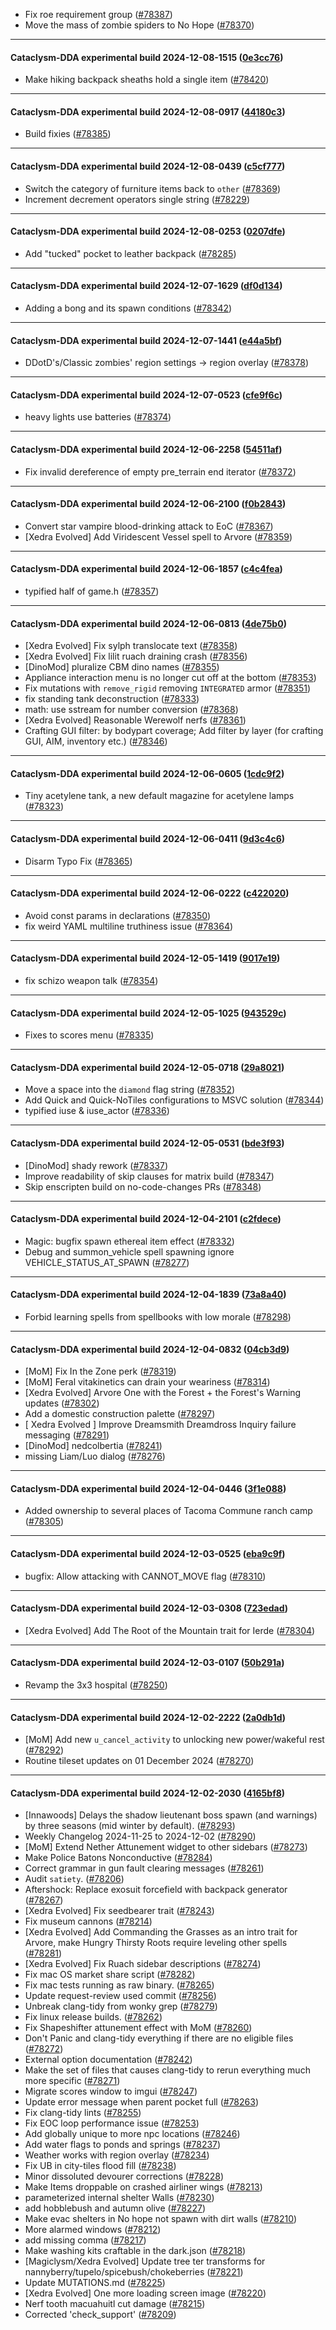 * Fix roe requirement group ([#78387](https://github.com/CleverRaven/Cataclysm-DDA/pull/78387))
* Move the mass of zombie spiders to No Hope ([#78370](https://github.com/CleverRaven/Cataclysm-DDA/pull/78370))

---

#### Cataclysm-DDA experimental build 2024-12-08-1515 ([0e3cc76](https://github.com/CleverRaven/Cataclysm-DDA/releases/tag/cdda-experimental-2024-12-08-1515))

* Make hiking backpack sheaths hold a single item ([#78420](https://github.com/CleverRaven/Cataclysm-DDA/pull/78420))

---

#### Cataclysm-DDA experimental build 2024-12-08-0917 ([44180c3](https://github.com/CleverRaven/Cataclysm-DDA/releases/tag/cdda-experimental-2024-12-08-0917))

* Build fixies ([#78385](https://github.com/CleverRaven/Cataclysm-DDA/pull/78385))

---

#### Cataclysm-DDA experimental build 2024-12-08-0439 ([c5cf777](https://github.com/CleverRaven/Cataclysm-DDA/releases/tag/cdda-experimental-2024-12-08-0439))

* Switch the category of furniture items back to ``other`` ([#78369](https://github.com/CleverRaven/Cataclysm-DDA/pull/78369))
* Increment decrement operators single string ([#78229](https://github.com/CleverRaven/Cataclysm-DDA/pull/78229))

---

#### Cataclysm-DDA experimental build 2024-12-08-0253 ([0207dfe](https://github.com/CleverRaven/Cataclysm-DDA/releases/tag/cdda-experimental-2024-12-08-0253))

* Add "tucked" pocket to leather backpack ([#78285](https://github.com/CleverRaven/Cataclysm-DDA/pull/78285))

---

#### Cataclysm-DDA experimental build 2024-12-07-1629 ([df0d134](https://github.com/CleverRaven/Cataclysm-DDA/releases/tag/cdda-experimental-2024-12-07-1629))

* Adding a bong and its spawn conditions ([#78342](https://github.com/CleverRaven/Cataclysm-DDA/pull/78342))

---

#### Cataclysm-DDA experimental build 2024-12-07-1441 ([e44a5bf](https://github.com/CleverRaven/Cataclysm-DDA/releases/tag/cdda-experimental-2024-12-07-1441))

* DDotD's/Classic zombies' region settings -> region overlay ([#78378](https://github.com/CleverRaven/Cataclysm-DDA/pull/78378))

---

#### Cataclysm-DDA experimental build 2024-12-07-0523 ([cfe9f6c](https://github.com/CleverRaven/Cataclysm-DDA/releases/tag/cdda-experimental-2024-12-07-0523))

* heavy lights use batteries ([#78374](https://github.com/CleverRaven/Cataclysm-DDA/pull/78374))

---

#### Cataclysm-DDA experimental build 2024-12-06-2258 ([54511af](https://github.com/CleverRaven/Cataclysm-DDA/releases/tag/cdda-experimental-2024-12-06-2258))

* Fix invalid dereference of empty pre_terrain end iterator ([#78372](https://github.com/CleverRaven/Cataclysm-DDA/pull/78372))

---

#### Cataclysm-DDA experimental build 2024-12-06-2100 ([f0b2843](https://github.com/CleverRaven/Cataclysm-DDA/releases/tag/cdda-experimental-2024-12-06-2100))

* Convert star vampire blood-drinking attack to EoC ([#78367](https://github.com/CleverRaven/Cataclysm-DDA/pull/78367))
* [Xedra Evolved] Add Viridescent Vessel spell to Arvore ([#78359](https://github.com/CleverRaven/Cataclysm-DDA/pull/78359))

---

#### Cataclysm-DDA experimental build 2024-12-06-1857 ([c4c4fea](https://github.com/CleverRaven/Cataclysm-DDA/releases/tag/cdda-experimental-2024-12-06-1857))

* typified half of game.h ([#78357](https://github.com/CleverRaven/Cataclysm-DDA/pull/78357))

---

#### Cataclysm-DDA experimental build 2024-12-06-0813 ([4de75b0](https://github.com/CleverRaven/Cataclysm-DDA/releases/tag/cdda-experimental-2024-12-06-0813))

* [Xedra Evolved] Fix sylph translocate text ([#78358](https://github.com/CleverRaven/Cataclysm-DDA/pull/78358))
* [Xedra Evolved] Fix lilit ruach draining crash ([#78356](https://github.com/CleverRaven/Cataclysm-DDA/pull/78356))
* [DinoMod] pluralize CBM dino names ([#78355](https://github.com/CleverRaven/Cataclysm-DDA/pull/78355))
* Appliance interaction menu is no longer cut off at the bottom ([#78353](https://github.com/CleverRaven/Cataclysm-DDA/pull/78353))
* Fix mutations with `remove_rigid` removing `INTEGRATED` armor ([#78351](https://github.com/CleverRaven/Cataclysm-DDA/pull/78351))
* fix standing tank deconstruction ([#78333](https://github.com/CleverRaven/Cataclysm-DDA/pull/78333))
* math: use sstream for number conversion ([#78368](https://github.com/CleverRaven/Cataclysm-DDA/pull/78368))
* [Xedra Evolved] Reasonable Werewolf nerfs ([#78361](https://github.com/CleverRaven/Cataclysm-DDA/pull/78361))
* Crafting GUI filter: by bodypart coverage; Add filter by layer (for crafting GUI, AIM, inventory etc.) ([#78346](https://github.com/CleverRaven/Cataclysm-DDA/pull/78346))

---

#### Cataclysm-DDA experimental build 2024-12-06-0605 ([1cdc9f2](https://github.com/CleverRaven/Cataclysm-DDA/releases/tag/cdda-experimental-2024-12-06-0605))

* Tiny acetylene tank, a new default magazine for acetylene lamps ([#78323](https://github.com/CleverRaven/Cataclysm-DDA/pull/78323))

---

#### Cataclysm-DDA experimental build 2024-12-06-0411 ([9d3c4c6](https://github.com/CleverRaven/Cataclysm-DDA/releases/tag/cdda-experimental-2024-12-06-0411))

* Disarm Typo Fix ([#78365](https://github.com/CleverRaven/Cataclysm-DDA/pull/78365))

---

#### Cataclysm-DDA experimental build 2024-12-06-0222 ([c422020](https://github.com/CleverRaven/Cataclysm-DDA/releases/tag/cdda-experimental-2024-12-06-0222))

* Avoid const params in declarations ([#78350](https://github.com/CleverRaven/Cataclysm-DDA/pull/78350))
* fix weird YAML multiline truthiness issue ([#78364](https://github.com/CleverRaven/Cataclysm-DDA/pull/78364))

---

#### Cataclysm-DDA experimental build 2024-12-05-1419 ([9017e19](https://github.com/CleverRaven/Cataclysm-DDA/releases/tag/cdda-experimental-2024-12-05-1419))

* fix schizo weapon talk ([#78354](https://github.com/CleverRaven/Cataclysm-DDA/pull/78354))

---

#### Cataclysm-DDA experimental build 2024-12-05-1025 ([943529c](https://github.com/CleverRaven/Cataclysm-DDA/releases/tag/cdda-experimental-2024-12-05-1025))

* Fixes to scores menu ([#78335](https://github.com/CleverRaven/Cataclysm-DDA/pull/78335))

---

#### Cataclysm-DDA experimental build 2024-12-05-0718 ([29a8021](https://github.com/CleverRaven/Cataclysm-DDA/releases/tag/cdda-experimental-2024-12-05-0718))

* Move a space into the `diamond` flag string ([#78352](https://github.com/CleverRaven/Cataclysm-DDA/pull/78352))
* Add Quick and Quick-NoTiles configurations to MSVC solution ([#78344](https://github.com/CleverRaven/Cataclysm-DDA/pull/78344))
* typified iuse & iuse_actor ([#78336](https://github.com/CleverRaven/Cataclysm-DDA/pull/78336))

---

#### Cataclysm-DDA experimental build 2024-12-05-0531 ([bde3f93](https://github.com/CleverRaven/Cataclysm-DDA/releases/tag/cdda-experimental-2024-12-05-0531))

* [DinoMod] shady rework ([#78337](https://github.com/CleverRaven/Cataclysm-DDA/pull/78337))
* Improve readability of skip clauses for matrix build ([#78347](https://github.com/CleverRaven/Cataclysm-DDA/pull/78347))
* Skip enscripten build on no-code-changes PRs ([#78348](https://github.com/CleverRaven/Cataclysm-DDA/pull/78348))

---

#### Cataclysm-DDA experimental build 2024-12-04-2101 ([c2fdece](https://github.com/CleverRaven/Cataclysm-DDA/releases/tag/cdda-experimental-2024-12-04-2101))

* Magic: bugfix spawn ethereal item effect ([#78332](https://github.com/CleverRaven/Cataclysm-DDA/pull/78332))
* Debug and summon_vehicle spell spawning ignore VEHICLE_STATUS_AT_SPAWN ([#78277](https://github.com/CleverRaven/Cataclysm-DDA/pull/78277))

---

#### Cataclysm-DDA experimental build 2024-12-04-1839 ([73a8a40](https://github.com/CleverRaven/Cataclysm-DDA/releases/tag/cdda-experimental-2024-12-04-1839))

* Forbid learning spells from spellbooks with low morale ([#78298](https://github.com/CleverRaven/Cataclysm-DDA/pull/78298))

---

#### Cataclysm-DDA experimental build 2024-12-04-0832 ([04cb3d9](https://github.com/CleverRaven/Cataclysm-DDA/releases/tag/cdda-experimental-2024-12-04-0832))

* [MoM] Fix In the Zone perk ([#78319](https://github.com/CleverRaven/Cataclysm-DDA/pull/78319))
* [MoM] Feral vitakinetics can drain your weariness ([#78314](https://github.com/CleverRaven/Cataclysm-DDA/pull/78314))
* [Xedra Evolved] Arvore One with the Forest + the Forest's Warning updates ([#78302](https://github.com/CleverRaven/Cataclysm-DDA/pull/78302))
* Add a domestic construction palette ([#78297](https://github.com/CleverRaven/Cataclysm-DDA/pull/78297))
* [ Xedra Evolved ] Improve Dreamsmith Dreamdross Inquiry failure messaging ([#78291](https://github.com/CleverRaven/Cataclysm-DDA/pull/78291))
* [DinoMod] nedcolbertia ([#78241](https://github.com/CleverRaven/Cataclysm-DDA/pull/78241))
* missing Liam/Luo dialog ([#78276](https://github.com/CleverRaven/Cataclysm-DDA/pull/78276))

---

#### Cataclysm-DDA experimental build 2024-12-04-0446 ([3f1e088](https://github.com/CleverRaven/Cataclysm-DDA/releases/tag/cdda-experimental-2024-12-04-0446))

* Added ownership to several places of Tacoma Commune ranch camp ([#78305](https://github.com/CleverRaven/Cataclysm-DDA/pull/78305))

---

#### Cataclysm-DDA experimental build 2024-12-03-0525 ([eba9c9f](https://github.com/CleverRaven/Cataclysm-DDA/releases/tag/cdda-experimental-2024-12-03-0525))

* bugfix: Allow attacking with CANNOT_MOVE flag ([#78310](https://github.com/CleverRaven/Cataclysm-DDA/pull/78310))

---

#### Cataclysm-DDA experimental build 2024-12-03-0308 ([723edad](https://github.com/CleverRaven/Cataclysm-DDA/releases/tag/cdda-experimental-2024-12-03-0308))

* [Xedra Evolved] Add The Root of the Mountain trait for Ierde ([#78304](https://github.com/CleverRaven/Cataclysm-DDA/pull/78304))

---

#### Cataclysm-DDA experimental build 2024-12-03-0107 ([50b291a](https://github.com/CleverRaven/Cataclysm-DDA/releases/tag/cdda-experimental-2024-12-03-0107))

* Revamp the 3x3 hospital ([#78250](https://github.com/CleverRaven/Cataclysm-DDA/pull/78250))

---

#### Cataclysm-DDA experimental build 2024-12-02-2222 ([2a0db1d](https://github.com/CleverRaven/Cataclysm-DDA/releases/tag/cdda-experimental-2024-12-02-2222))

* [MoM] Add new `u_cancel_activity` to unlocking new power/wakeful rest ([#78292](https://github.com/CleverRaven/Cataclysm-DDA/pull/78292))
* Routine tileset updates on 01 December 2024 ([#78270](https://github.com/CleverRaven/Cataclysm-DDA/pull/78270))

---

#### Cataclysm-DDA experimental build 2024-12-02-2030 ([4165bf8](https://github.com/CleverRaven/Cataclysm-DDA/releases/tag/cdda-experimental-2024-12-02-2030))

* [Innawoods] Delays the shadow lieutenant boss spawn (and warnings) by three seasons (mid winter by default). ([#78293](https://github.com/CleverRaven/Cataclysm-DDA/pull/78293))
* Weekly Changelog 2024-11-25 to 2024-12-02 ([#78290](https://github.com/CleverRaven/Cataclysm-DDA/pull/78290))
* [MoM] Extend Nether Attunement widget to other sidebars ([#78273](https://github.com/CleverRaven/Cataclysm-DDA/pull/78273))
* Make Police Batons Nonconductive ([#78284](https://github.com/CleverRaven/Cataclysm-DDA/pull/78284))
* Correct grammar in gun fault clearing messages ([#78261](https://github.com/CleverRaven/Cataclysm-DDA/pull/78261))
* Audit `satiety`. ([#78206](https://github.com/CleverRaven/Cataclysm-DDA/pull/78206))
* Aftershock: Replace exosuit forcefield with backpack generator ([#78267](https://github.com/CleverRaven/Cataclysm-DDA/pull/78267))
* [Xedra Evolved] Fix seedbearer trait ([#78243](https://github.com/CleverRaven/Cataclysm-DDA/pull/78243))
* Fix museum cannons ([#78214](https://github.com/CleverRaven/Cataclysm-DDA/pull/78214))
* [Xedra Evolved] Add Commanding the Grasses as an intro trait for Arvore, make Hungry Thirsty Roots require leveling other spells ([#78281](https://github.com/CleverRaven/Cataclysm-DDA/pull/78281))
* [Xedra Evolved] Fix Ruach sidebar descriptions ([#78274](https://github.com/CleverRaven/Cataclysm-DDA/pull/78274))
* Fix mac OS market share script ([#78282](https://github.com/CleverRaven/Cataclysm-DDA/pull/78282))
* Fix mac tests running as raw binary. ([#78265](https://github.com/CleverRaven/Cataclysm-DDA/pull/78265))
* Update request-review used commit ([#78256](https://github.com/CleverRaven/Cataclysm-DDA/pull/78256))
* Unbreak clang-tidy from wonky grep ([#78279](https://github.com/CleverRaven/Cataclysm-DDA/pull/78279))
* Fix linux release builds. ([#78262](https://github.com/CleverRaven/Cataclysm-DDA/pull/78262))
* Fix Shapeshifter attunement effect with MoM ([#78260](https://github.com/CleverRaven/Cataclysm-DDA/pull/78260))
* Don't Panic and clang-tidy everything if there are no eligible files ([#78272](https://github.com/CleverRaven/Cataclysm-DDA/pull/78272))
* External option documentation ([#78242](https://github.com/CleverRaven/Cataclysm-DDA/pull/78242))
* Make the set of files that causes clang-tidy to rerun everything much more specific ([#78271](https://github.com/CleverRaven/Cataclysm-DDA/pull/78271))
* Migrate scores window to imgui ([#78247](https://github.com/CleverRaven/Cataclysm-DDA/pull/78247))
* Update error message when parent pocket full ([#78263](https://github.com/CleverRaven/Cataclysm-DDA/pull/78263))
* Fix clang-tidy lints ([#78255](https://github.com/CleverRaven/Cataclysm-DDA/pull/78255))
* Fix EOC loop performance issue ([#78253](https://github.com/CleverRaven/Cataclysm-DDA/pull/78253))
* Add globally unique to more npc locations ([#78246](https://github.com/CleverRaven/Cataclysm-DDA/pull/78246))
* Add water flags to ponds and springs ([#78237](https://github.com/CleverRaven/Cataclysm-DDA/pull/78237))
* Weather works with region overlay ([#78234](https://github.com/CleverRaven/Cataclysm-DDA/pull/78234))
* Fix UB in city-tiles flood fill ([#78238](https://github.com/CleverRaven/Cataclysm-DDA/pull/78238))
* Minor dissoluted devourer corrections ([#78228](https://github.com/CleverRaven/Cataclysm-DDA/pull/78228))
* Make Items droppable on crashed airliner wings ([#78213](https://github.com/CleverRaven/Cataclysm-DDA/pull/78213))
* parameterized internal shelter Walls ([#78230](https://github.com/CleverRaven/Cataclysm-DDA/pull/78230))
* add hobblebush and autumn olive ([#78227](https://github.com/CleverRaven/Cataclysm-DDA/pull/78227))
* Make evac shelters in No hope not spawn with dirt walls ([#78210](https://github.com/CleverRaven/Cataclysm-DDA/pull/78210))
* More alarmed windows ([#78212](https://github.com/CleverRaven/Cataclysm-DDA/pull/78212))
* add missing comma ([#78217](https://github.com/CleverRaven/Cataclysm-DDA/pull/78217))
* Make washing kits craftable in the dark.json ([#78218](https://github.com/CleverRaven/Cataclysm-DDA/pull/78218))
* [Magiclysm/Xedra Evolved] Update tree ter transforms for nannyberry/tupelo/spicebush/chokeberries ([#78221](https://github.com/CleverRaven/Cataclysm-DDA/pull/78221))
* Update MUTATIONS.md ([#78225](https://github.com/CleverRaven/Cataclysm-DDA/pull/78225))
* [Xedra Evolved] One more loading screen image ([#78220](https://github.com/CleverRaven/Cataclysm-DDA/pull/78220))
* Nerf tooth macuahuitl cut damage ([#78215](https://github.com/CleverRaven/Cataclysm-DDA/pull/78215))
* Corrected 'check_support' ([#78209](https://github.com/CleverRaven/Cataclysm-DDA/pull/78209))
